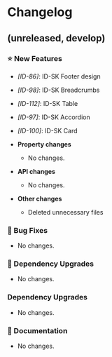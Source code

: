 # Changelog

## (unreleased, develop)

### ⭐ New Features

- _[ID-86]_: ID-SK Footer design
- _[ID-98]_: ID-SK Breadcrumbs
- _[ID-112]_: ID-SK Table
- _[ID-97]_: ID-SK Accordion
- _[ID-100]_: ID-SK Card

- **Property changes**

  - No changes.

- **API changes**

  - No changes.

- **Other changes**

  - Deleted unnecessary files

### 🐞 Bug Fixes

- No changes.

### 🔨 Dependency Upgrades

- No changes.

### Dependency Upgrades

- No changes.

### 📔 Documentation

- No changes.
